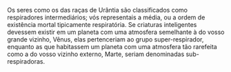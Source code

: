 ﻿Os seres como os das raças de Urântia são classificados como respiradores intermediários; vós representais a média, ou a ordem de existência mortal tipicamente respiratória. Se criaturas inteligentes devessem existir em um planeta com uma atmosfera semelhante à do vosso grande vizinho, Vênus, elas pertenceriam ao grupo super-respirador, enquanto as que habitassem um planeta com uma atmosfera tão rarefeita como a do vosso vizinho externo, Marte, seriam denominadas sub-respiradoras.